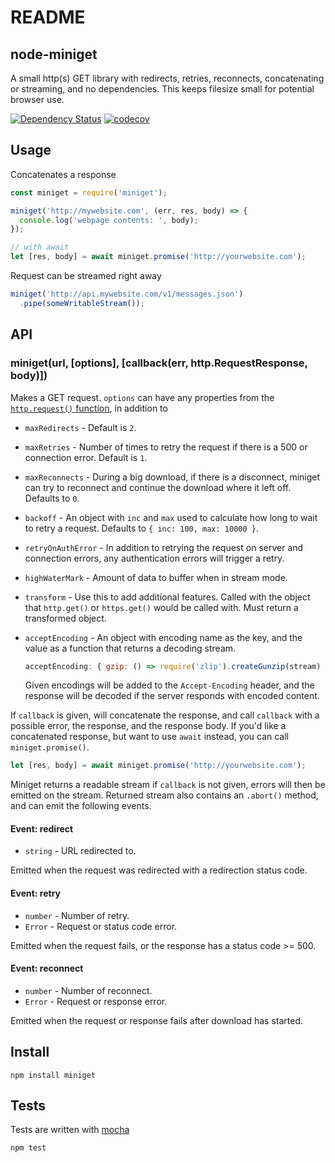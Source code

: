 # README

## node-miniget

A small http\(s\) GET library with redirects, retries, reconnects, concatenating or streaming, and no dependencies. This keeps filesize small for potential browser use.

[![Dependency Status](https://david-dm.org/fent/node-miniget.svg)](https://david-dm.org/fent/node-miniget) [![codecov](https://codecov.io/gh/fent/node-miniget/branch/master/graph/badge.svg)](https://codecov.io/gh/fent/node-miniget)

## Usage

Concatenates a response

```javascript
const miniget = require('miniget');

miniget('http://mywebsite.com', (err, res, body) => {
  console.log('webpage contents: ', body);
});

// with await
let [res, body] = await miniget.promise('http://yourwebsite.com');
```

Request can be streamed right away

```javascript
miniget('http://api.mywebsite.com/v1/messages.json')
  .pipe(someWritableStream());
```

## API

### miniget\(url, \[options\], \[callback\(err, http.RequestResponse, body\)\]\)

Makes a GET request. `options` can have any properties from the [`http.request()` function](https://nodejs.org/api/http.html#http_http_request_options_callback), in addition to

* `maxRedirects` - Default is `2`.
* `maxRetries` - Number of times to retry the request if there is a 500 or connection error. Default is `1`.
* `maxReconnects` - During a big download, if there is a disconnect, miniget can try to reconnect and continue the download where it left off. Defaults to `0`.
* `backoff` - An object with `inc` and `max` used to calculate how long to wait to retry a request. Defaults to `{ inc: 100, max: 10000 }`.
* `retryOnAuthError` - In addition to retrying the request on server and connection errors, any authentication errors will trigger a retry.
* `highWaterMark` - Amount of data to buffer when in stream mode.
* `transform` - Use this to add additional features. Called with the object that `http.get()` or `https.get()` would be called with. Must return a transformed object.
* `acceptEncoding` - An object with encoding name as the key, and the value as a function that returns a decoding stream.

  ```javascript
  acceptEncoding: { gzip: () => require('zlip').createGunzip(stream) }
  ```

  Given encodings will be added to the `Accept-Encoding` header, and the response will be decoded if the server responds with encoded content.

If `callback` is given, will concatenate the response, and call `callback` with a possible error, the response, and the response body. If you'd like a concatenated response, but want to use `await` instead, you can call `miniget.promise()`.

```javascript
let [res, body] = await miniget.promise('http://yourwebsite.com');
```

Miniget returns a readable stream if `callback` is not given, errors will then be emitted on the stream. Returned stream also contains an `.abort()` method, and can emit the following events.

#### Event: redirect

* `string` - URL redirected to.

Emitted when the request was redirected with a redirection status code.

#### Event: retry

* `number` - Number of retry.
* `Error` - Request or status code error.

Emitted when the request fails, or the response has a status code &gt;= 500.

#### Event: reconnect

* `number` - Number of reconnect.
* `Error` - Request or response error.

Emitted when the request or response fails after download has started.

## Install

```text
npm install miniget
```

## Tests

Tests are written with [mocha](https://mochajs.org)

```bash
npm test
```

